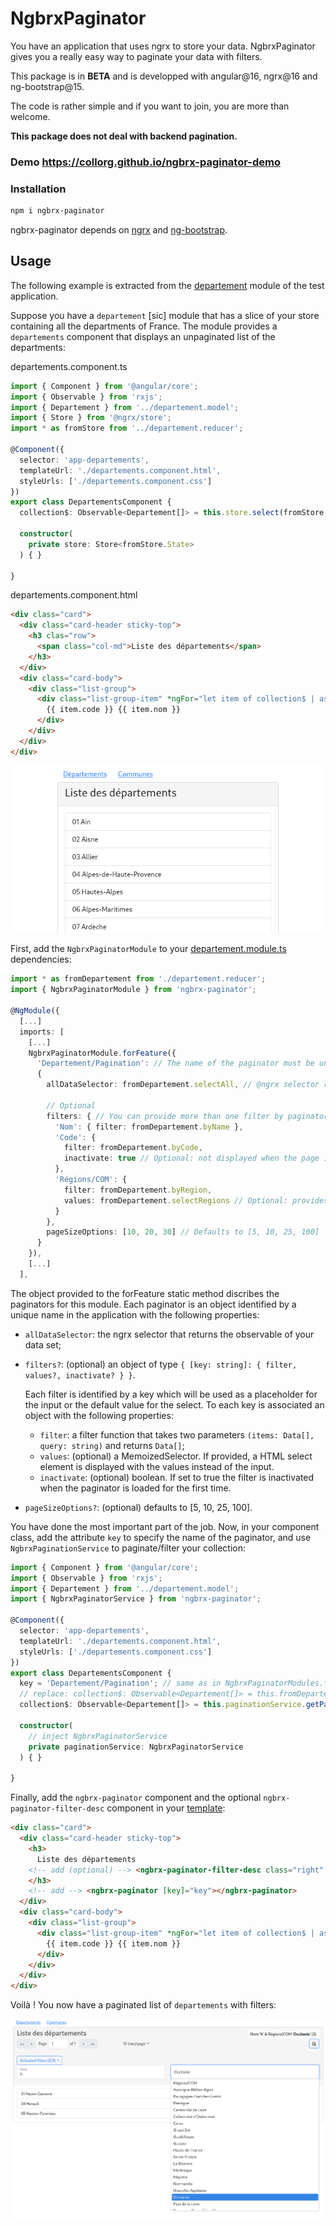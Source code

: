 # NgbrxPaginator

You have an application that uses ngrx to store your data.
NgbrxPaginator gives you a really easy way to paginate your data with filters.

This package is in **BETA** and is developped with angular@16, ngrx@16 and ng-bootstrap@15.

The code is rather simple and if you want to join, you are more than welcome.

**This package does not deal with backend pagination.**




### Demo https://collorg.github.io/ngbrx-paginator-demo

### Installation

```bash
npm i ngbrx-paginator
```

ngbrx-paginator depends on [ngrx](https://ngrx.io/) and [ng-bootstrap](https://ng-bootstrap.github.io).

## Usage

The following example is extracted from the [departement](./projects/test-paginator/src/app/departement) module of the test application.

Suppose you have a `departement` [sic] module that has a slice of your store containing all the departments of France. The module provides a `departements` component that displays an unpaginated list of the departments:

departements.component.ts
```ts
import { Component } from '@angular/core';
import { Observable } from 'rxjs';
import { Departement } from '../departement.model';
import { Store } from '@ngrx/store';
import * as fromStore from '../departement.reducer';

@Component({
  selector: 'app-departements',
  templateUrl: './departements.component.html',
  styleUrls: ['./departements.component.css']
})
export class DepartementsComponent {
  collection$: Observable<Departement[]> = this.store.select(fromStore.selectAll);

  constructor(
    private store: Store<fromStore.State>
  ) { }

}
```

departements.component.html
```html
<div class="card">
  <div class="card-header sticky-top">
    <h3 clas="row">
      <span class="col-md">Liste des départements</span>
    </h3>
  </div>
  <div class="card-body">
    <div class="list-group">
      <div class="list-group-item" *ngFor="let item of collection$ | async">
        {{ item.code }} {{ item.nom }}
      </div>
    </div>
  </div>
</div>
```

![unpaginated departments](images/unpaginated-departements.png)

First, add the `NgbrxPaginatorModule` to your [departement.module.ts](./projects/test-paginator/src/app/departement/departement.module.ts) dependencies:

```ts
import * as fromDepartement from './departement.reducer';
import { NgbrxPaginatorModule } from 'ngbrx-paginator';

@NgModule({
  [...]
  imports: [
    [...]
    NgbrxPaginatorModule.forFeature({
      'Departement/Pagination': // The name of the paginator must be unique for the application.
      {
        allDataSelector: fromDepartement.selectAll, // @ngrx selector returning all the data set

        // Optional
        filters: { // You can provide more than one filter by paginator.
          'Nom': { filter: fromDepartement.byName },
          'Code': {
            filter: fromDepartement.byCode,
            inactivate: true // Optional: not displayed when the page is loaded for the first time.
          },
          'Régions/COM': {
            filter: fromDepartement.byRegion,
            values: fromDepartement.selectRegions // Optional: provides the select values
          }
        },
        pageSizeOptions: [10, 20, 30] // Defaults to [5, 10, 25, 100]
      } 
    }),
    [...]
  ],
```

The object provided to the forFeature static method discribes the paginators for this module.
Each paginator is an object identified by a unique name in the application with the following properties:
    
* `allDataSelector`: the ngrx selector that returns the observable of your data set;
* `filters?`: (optional) an object of type `{ [key: string]: { filter, values?, inactivate? } }`.

  Each filter is identified by a key which will be used as a placeholder for the input or the default value for the select. To each key is associated an object with the following properties:

  * `filter`: a filter function that takes two parameters `(items: Data[], query: string)` and returns `Data[]`;
  * `values`: (optional) a MemoizedSelector. If provided, a HTML select element is displayed with the values instead of the input.
  * `inactivate`: (optional) boolean. If set to true the filter is inactivated when the paginator is loaded for the first time.
* `pageSizeOptions?`: (optional) defaults to [5, 10, 25, 100].

You have done the most important part of the job. Now, in your component class, add the attribute `key` to specify the name of the paginator, and use `NgbrxPaginationService` to paginate/filter your collection:

```ts
import { Component } from '@angular/core';
import { Observable } from 'rxjs';
import { Departement } from '../departement.model';
import { NgbrxPaginatorService } from 'ngbrx-paginator';

@Component({
  selector: 'app-departements',
  templateUrl: './departements.component.html',
  styleUrls: ['./departements.component.css']
})
export class DepartementsComponent {
  key = 'Departement/Pagination'; // same as in NgbrxPaginatorModules.forFeature
  // replace: collection$: Observable<Departement[]> = this.fromDepartement.selectAll; with:
  collection$: Observable<Departement[]> = this.paginationService.getPageItems$<Departement>(this.key);

  constructor(
    // inject NgbrxPaginatorService
    private paginationService: NgbrxPaginatorService
  ) { }

}
```

Finally, add the `ngbrx-paginator` component and the optional `ngbrx-paginator-filter-desc` component in your [template](./projects/test-paginator/src/app/departement/departements/departements.component.html):

```html
<div class="card">
  <div class="card-header sticky-top">
    <h3>
      Liste des départements
    <!-- add (optional) --> <ngbrx-paginator-filter-desc class="right" [key]="key"></ngbrx-paginator-filter-desc>
    </h3>
    <!-- add --> <ngbrx-paginator [key]="key"></ngbrx-paginator>
  </div>
  <div class="card-body">
    <div class="list-group">
      <div class="list-group-item" *ngFor="let item of collection$ | async">
        {{ item.code }} {{ item.nom }}
      </div>
    </div>
  </div>
</div>
```

Voilà ! You now have a paginated list of `departements` with filters:

![départements](images/departements.png)